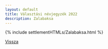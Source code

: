```yaml
---
layout: default
title: Választási névjegyzék 2022
description: Zalabaksa
---
```


{% include settlementHTMLs/Zalabaksa.html %}

[Vissza](./)